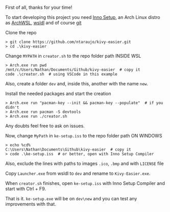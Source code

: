 First of all, thanks for your time!

To start developing this project you need [Inno Setup](https://jrsoftware.org/download.php/is.exe), an Arch Linux distro as [ArchWSL](https://github.com/yuk7/ArchWSL), [wsldl](https://github.com/yuk7/wsldl/releases/latest) and of course [git](https://git-scm.com/download/win)

Clone the repo
```
> git clone https://github.com/ntaraujo/kivy-easier.git
> cd .\kivy-easier
```

Change `MYPATH` in `creator.sh` to the repo folder path INSIDE WSL
```
> Arch.exe run pwd
/mnt/c/Users/Nathan/Documents/Github/kivy-easier  # copy it
code .\creator.sh  # using VSCode in this example
```
Also, create a folder `dev` and, inside this, another with the name `new`.

Install the needed packages and start the creation
```
> Arch.exe run "pacman-key --init && pacman-key --populate"  # if you didn't
> Arch.exe run pacman -S devtools
> Arch.exe run ./creator.sh
```
Any doubts feel free to ask on issues.

Now, change `MyPath` in `ke-setup.iss` to the repo folder path ON WINDOWS
```
> echo %cd%
C:\Users\Nathan\Documents\Github\kivy-easier  # copy it
> code .\ke-setup.iss  # or better, open with Inno Setup Compiler
```
Also, exclude the lines with paths to images `.ico`, `.bmp` and with `LICENSE` file

Copy `Launcher.exe` from wsldl to `dev` and rename to `Kivy-Easier.exe`.

When `creator.sh` finishes, open `ke-setup.iss` with Inno Setup Compiler and start with Ctrl + F9.

That is it. `ke-setup.exe` will be on `dev\new` and you can test any improvements with that.
